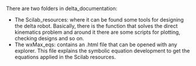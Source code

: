 There are two folders in delta_documentation:
* The Scilab_resources: where it can be found some tools for designing the delta robot. Basically, there is the function that
solves the direct kinematics problem and around it there are some scripts for plotting, checking designs and so on.
* The wxMax_eqs: contains an .html file that can be opened with any explorer. This file explains the symbolic equation development
to get the equations applied in the Scilab resources.

